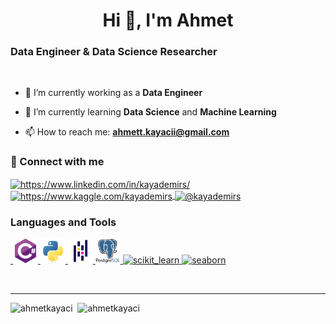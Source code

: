 <h1 align = "center"> Hi 👋, I'm Ahmet </h1>

<h3 align = "left"> Data Engineer & Data Science Researcher </h3>
<br/>

- 🔭 I’m currently working as a **Data Engineer**

- 🌱 I’m currently learning **Data Science** and **Machine Learning**

- 📫 How to reach me: **ahmett.kayacii@gmail.com** 





<h3 <p> 🤝 Connect with me</h3>
<p align="left">
<a href="https://linkedin.com/in/ahmetkayaci" target="blank">
  <img align="center" src="https://raw.githubusercontent.com/rahuldkjain/github-profile-readme-generator/master/src/images/icons/Social/linked-in-alt.svg" alt="https://www.linkedin.com/in/kayademirs/" height="30" width="40" />
</a>
<a href="https://kaggle.com/ahmetkayaci" target="blank">
  <img align="center" src="https://raw.githubusercontent.com/rahuldkjain/github-profile-readme-generator/master/src/images/icons/Social/kaggle.svg" alt="https://www.kaggle.com/kayademirs" height="30" width="40" />
</a>
<a href="https://ahmetkayaci.medium.com" target="blank">
  <img align="center" src="https://raw.githubusercontent.com/rahuldkjain/github-profile-readme-generator/master/src/images/icons/Social/medium.svg" alt="@kayademirs" height="30" width="40" />
</a>



<h3 align="left"> Languages and Tools </h3>

<p align="left"><a href="https://www.w3schools.com/cpp/" target="_blank" rel="noreferrer"> <img href="https://www.w3schools.com/cs/" target="_blank" rel="noreferrer"> 
  <img src="https://raw.githubusercontent.com/devicons/devicon/master/icons/csharp/csharp-original.svg" alt="csharp" width="40" height="40"/> 
</a> 
 
<a href="https://www.python.org" target="_blank" rel="noreferrer"> 
  <img src="https://raw.githubusercontent.com/devicons/devicon/master/icons/python/python-original.svg" alt="python" width="40" height="40"/> 
</a>

<a href="https://pandas.pydata.org/" target="_blank" rel="noreferrer"> 
  <img src="https://raw.githubusercontent.com/devicons/devicon/2ae2a900d2f041da66e950e4d48052658d850630/icons/pandas/pandas-original.svg" alt="pandas" width="40" height="40"/> </a>  

<a href="https://www.postgresql.org" target="_blank"> 
  <img src="https://raw.githubusercontent.com/devicons/devicon/master/icons/postgresql/postgresql-original-wordmark.svg" alt="postgresql" width="40" height="40"/>
</a>
  
<a href="https://scikit-learn.org/" target="_blank" rel="noreferrer"> 
  <img src="https://upload.wikimedia.org/wikipedia/commons/0/05/Scikit_learn_logo_small.svg" alt="scikit_learn" width="40" height="40"/> 
</a> 
  
<a href="https://seaborn.pydata.org/" target="_blank" rel="noreferrer"> 
  <img src="https://seaborn.pydata.org/_images/logo-mark-lightbg.svg" alt="seaborn" width="40" height="40"/> 
</a> 
  
</p>
<br/>


---

<p>&nbsp<img align="left" src="https://github-readme-stats.vercel.app/api/top-langs?username=ahmetkayaci&show_icons=true&theme=algolia" alt="ahmetkayaci" /> <img src="https://github-readme-stats.vercel.app/api?username=ahmetkayaci&show_icons=true&count_private=true&theme=algolia" alt="ahmetkayaci" /></p>

